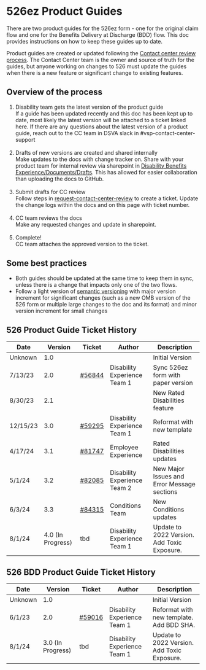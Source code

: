 # 526ez Product Guides

There are two product guides for the 526ez form - one for the original claim flow and one for the Benefits Delivery at Discharge (BDD) flow. This doc
provides instructions on how to keep these guides up to date.

Product guides are created or updated following the [Contact center review process](https://depo-platform-documentation.scrollhelp.site/collaboration-cycle/contact-center-review). 
The Contact Center team is the owner and source of truth for the guides, but anyone working on changes to 526 must update the guides when there is a 
new feature or significant change to existing features.

## Overview of the process
1. Disability team gets the latest version of the product guide<br>
If a guide has been updated recently and this doc has been kept up to date, most likely the latest version will be attached to a ticket linked here.
If there are any questions about the latest version of a product guide, reach out to the CC team in DSVA slack in #vsp-contact-center-support<br><br>
2. Drafts of new versions are created and shared internally<br>
Make updates to the docs with change tracker on. Share with your product team for internal review via sharepoint in
[Disability Benefits Experience/Documents/Drafts](https://dvagov.sharepoint.com/:f:/r/sites/vaabdvro/Shared%20Documents/Disability%20Benefits%20Experience/Documentation/Drafts?csf=1&web=1&e=Bq1VNW).
This has allowed for easier collaboration than uploading the docs to GitHub.<br><br>
3. Submit drafts for CC review<br>
Follow steps in [request-contact-center-review](https://github.com/department-of-veterans-affairs/va.gov-team/blob/master/platform/contact-center/request-contact-center-review.md)
to create a ticket. Update the change logs within the docs and on this page with ticket number.<br><br>
4. CC team reviews the docs <br>
Make any requested changes and update in sharepoint.<br><br>
5. Complete!<br>CC team attaches the approved version to the ticket.

## Some best practices
- Both guides should be updated at the same time to keep them in sync, unless there is a change that impacts only one of the two flows.
- Follow a light version of [semantic versioning](https://semver.org/) with major version increment for significant changes (such as a new OMB version of the 526 form or multiple large changes to the doc and its format) and minor version increment for small changes

## 526 Product Guide Ticket History
|Date|Version|Ticket|Author|Description|
|----|----|----|----|----|
|Unknown|1.0|||Initial Version|
|7/13/23|2.0|[#56844](https://github.com/department-of-veterans-affairs/va.gov-team/issues/56844)|Disability Experience Team 1|Sync 526ez form with paper version|
|8/30/23|2.1|||New Rated Disabilities feature|
|12/15/23|3.0|[#59295](https://github.com/department-of-veterans-affairs/va.gov-team/issues/59295)|Disability Experience Team 1|Reformat with new template|
|4/17/24|3.1|[#81747](https://github.com/department-of-veterans-affairs/va.gov-team/issues/81747)|Employee Experience|Rated Disabilities updates|
|5/1/24|3.2|[#82085](https://github.com/department-of-veterans-affairs/va.gov-team/issues/82085)|Disability Experience Team 2|New Major Issues and Error Message sections|
|6/3/24|3.3|[#84315](https://github.com/department-of-veterans-affairs/va.gov-team/issues/84315)|Conditions Team|New Conditions updates|
|8/1/24|4.0 (In Progress)|tbd|Disability Experience Team 1|Update to 2022 Version. Add Toxic Exposure.|

## 526 BDD Product Guide Ticket History
|Date|Version|Ticket|Author|Description|
|----|----|----|----|----|
|Unknown|1.0|||Initial Version|
|6/1/23|2.0|[#59016](https://github.com/department-of-veterans-affairs/va.gov-team/issues/59016)|Disability Experience Team 1|Reformat with new template. Add BDD SHA.|
|8/1/24|3.0 (In Progress)|tbd|Disability Experience Team 1|Update to 2022 Version. Add Toxic Exposure.|

